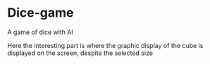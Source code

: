 # Dice-game
A game of dice with AI

Here the interesting part is where the graphic display of the cube is displayed on the screen, despite the selected size
